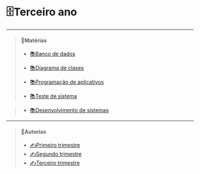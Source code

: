 # __🗄️Terceiro ano__

_________________         
> #### 📁Matérias
> - [📚Banco de dados](https://github.com/cemeterydriiver/portfolioDS/blob/main/3Ano/bancoDeDados/bancoDados.md)
>
> - [📚Diagrama de clases](https://github.com/cemeterydriiver/portfolioDS/blob/main/3Ano/diagramaClasses/diagramaClases.md)
>
> - [📚Programação de aplicativos](https://github.com/cemeterydriiver/portfolioDS/blob/main/3Ano/progDeApp/README.MD)
>
> - [📚Teste de sistema](https://github.com/cemeterydriiver/portfolioDS/blob/main/3Ano/testeDeSistema/testeSistema.md)

> - [📚Desenvolvimento de sistemas](https://github.com/cemeterydriiver/portfolioDS/tree/main/3Ano/desenvolvimentoSistemas)

_________________         
> #### 📁Autorias
> - [✍️Primeiro trimestre](https://github.com/cemeterydriiver/portfolioDS/tree/main/3Ano/autorias/1Trimestre)
> - [✍️Segundo trimestre](https://github.com/cemeterydriiver/portfolioDS/tree/main/3Ano/autorias/2Trimestre)
> - [✍️Terceiro trimestre]()
